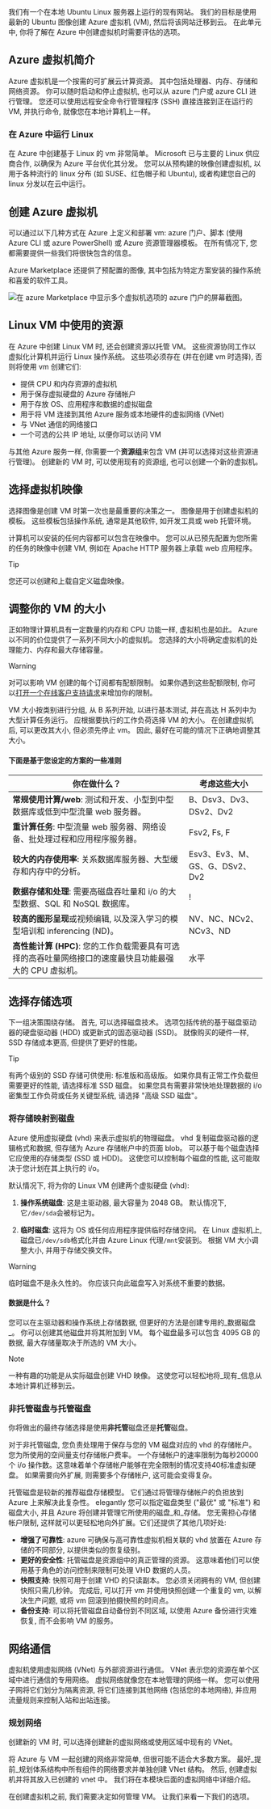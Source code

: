 我们有一个在本地 Ubuntu Linux 服务器上运行的现有网站。 我们的目标是使用最新的 Ubuntu 图像创建 Azure 虚拟机 (VM), 然后将该网站迁移到云。 在此单元中, 你将了解在 Azure 中创建虚拟机时需要评估的选项。

## <a name="introduction-to-azure-virtual-machines"></a>Azure 虚拟机简介

Azure 虚拟机是一个按需的可扩展云计算资源。 其中包括处理器、内存、存储和网络资源。 你可以随时启动和停止虚拟机, 也可以从 azure 门户或 azure CLI 进行管理。 您还可以使用远程安全命令行管理程序 (SSH) 直接连接到正在运行的 VM, 并执行命令, 就像您在本地计算机上一样。

### <a name="running-linux-in-azure"></a>在 Azure 中运行 Linux

在 Azure 中创建基于 Linux 的 vm 非常简单。 Microsoft 已与主要的 Linux 供应商合作, 以确保为 Azure 平台优化其分发。 您可以从预构建的映像创建虚拟机, 以用于各种流行的 linux 分布 (如 SUSE、红色帽子和 Ubuntu), 或者构建您自己的 linux 分发以在云中运行。

## <a name="creating-an-azure-vm"></a>创建 Azure 虚拟机

可以通过以下几种方式在 Azure 上定义和部署 vm: azure 门户、脚本 (使用 Azure CLI 或 azure PowerShell) 或 Azure 资源管理器模板。 在所有情况下, 您都需要提供一些我们将很快包含的信息。

Azure Marketplace 还提供了预配置的图像, 其中包括为特定方案安装的操作系统和喜爱的软件工具。

![在 azure Marketplace 中显示多个虚拟机选项的 azure 门户的屏幕截图。](../media/2-marketplace-vm-choices.png)

## <a name="resources-used-in-a-linux-vm"></a>Linux VM 中使用的资源

在 Azure 中创建 Linux VM 时, 还会创建资源以托管 VM。 这些资源协同工作以虚拟化计算机并运行 Linux 操作系统。 这些项必须存在 (并在创建 vm 时选择), 否则将使用 vm 创建它们:

- 提供 CPU 和内存资源的虚拟机
- 用于保存虚拟硬盘的 Azure 存储帐户
- 用于存放 OS、应用程序和数据的虚拟磁盘
- 用于将 VM 连接到其他 Azure 服务或本地硬件的虚拟网络 (VNet)
- 与 VNet 通信的网络接口
- 一个可选的公共 IP 地址, 以便你可以访问 VM

与其他 Azure 服务一样, 你需要一个**资源组**来包含 VM (并可以选择对这些资源进行管理)。 创建新的 VM 时, 可以使用现有的资源组, 也可以创建一个新的虚拟机。

## <a name="choose-the-vm-image"></a>选择虚拟机映像

选择图像是创建 VM 时第一次也是最重要的决策之一。 图像是用于创建虚拟机的模板。 这些模板包括操作系统, 通常是其他软件, 如开发工具或 web 托管环境。

计算机可以安装的任何内容都可以包含在映像中。 您可以从已预先配置为您所需的任务的映像中创建 VM, 例如在 Apache HTTP 服务器上承载 web 应用程序。

> [!TIP]
> 您还可以创建和上载自定义磁盘映像。

## <a name="sizing-your-vm"></a>调整你的 VM 的大小

正如物理计算机具有一定数量的内存和 CPU 功能一样, 虚拟机也是如此。 Azure 以不同的价位提供了一系列不同大小的虚拟机。 您选择的大小将确定虚拟机的处理能力、内存和最大存储容量。

> [!WARNING]
> 对可以影响 VM 创建的每个订阅都有配额限制。 如果你遇到这些配额限制, 你可以[打开一个在线客户支持请求](https://docs.microsoft.com/azure/azure-supportability/resource-manager-core-quotas-request)来增加你的限制。

VM 大小按类别进行分组, 从 B 系列开始, 以进行基本测试, 并在高达 H 系列中为大型计算任务运行。 应根据要执行的工作负荷选择 VM 的大小。 在创建虚拟机后, 可以更改其大小, 但必须先停止 vm。 因此, 最好在可能的情况下正确地调整其大小。

#### <a name="here-are-some-guidelines-based-on-the-scenario-you-are-targeting"></a>下面是基于您设定的方案的一些准则

| 你在做什么？ | 考虑这些大小
|-------|------------------|
| **常规使用计算/web**: 测试和开发、小型到中型数据库或低到中型流量 web 服务器。 | B、Dsv3、Dv3、DSv2、Dv2 |
| **重计算任务**: 中型流量 web 服务器、网络设备、批处理过程和应用程序服务器。 | Fsv2, Fs, F |
| **较大的内存使用率**: 关系数据库服务器、大型缓存和内存中的分析。 | Esv3、Ev3、M、GS、G、DSv2、Dv2 |
| **数据存储和处理**: 需要高磁盘吞吐量和 i/o 的大型数据、SQL 和 NoSQL 数据库。 | ! |
| **较高的图形呈现**或视频编辑, 以及深入学习的模型培训和 inferencing (ND)。 | NV、NC、NCv2、NCv3、ND |
| **高性能计算 (HPC)**: 您的工作负载需要具有可选择的高吞吐量网络接口的速度最快且功能最强大的 CPU 虚拟机。 | 水平 |

## <a name="choosing-storage-options"></a>选择存储选项

下一组决策围绕存储。 首先, 可以选择磁盘技术。 选项包括传统的基于磁盘驱动器的硬盘驱动器 (HDD) 或更新式的固态驱动器 (SSD)。 就像购买的硬件一样, SSD 存储成本更高, 但提供了更好的性能。

> [!TIP]
> 有两个级别的 SSD 存储可供使用: 标准版和高级版。 如果你具有正常工作负载但需要更好的性能, 请选择标准 SSD 磁盘。 如果您具有需要非常快地处理数据的 i/o 密集型工作负荷或任务关键型系统, 请选择 "高级 SSD 磁盘"。

### <a name="mapping-storage-to-disks"></a>将存储映射到磁盘

Azure 使用虚拟硬盘 (vhd) 来表示虚拟机的物理磁盘。 vhd 复制磁盘驱动器的逻辑格式和数据, 但存储为 Azure 存储帐户中的页面 blob。 可以基于每个磁盘选择它应使用的存储类型 (SSD 或 HDD)。 这使您可以控制每个磁盘的性能, 这可能取决于您计划在其上执行的 i/o。

默认情况下, 将为你的 Linux VM 创建两个虚拟硬盘 (vhd):

1. **操作系统磁盘**: 这是主驱动器, 最大容量为 2048 GB。 默认情况下, 它`/dev/sda`会被标记为。

1. **临时磁盘**: 这将为 OS 或任何应用程序提供临时存储空间。 在 Linux 虚拟机上, 磁盘已`/dev/sdb`格式化并由 Azure Linux 代理`/mnt`安装到。 根据 VM 大小调整大小, 并用于存储交换文件。

> [!WARNING]
> 临时磁盘不是永久性的。 你应该只向此磁盘写入对系统不重要的数据。

#### <a name="what-about-data"></a>数据是什么？

您可以在主驱动器和操作系统上存储数据, 但更好的方法是创建专用的_数据磁盘_。 你可以创建其他磁盘并将其附加到 VM。 每个磁盘最多可以包含 4095 GB 的数据, 最大存储量取决于所选的 VM 大小。

> [!NOTE]
> 一种有趣的功能是从实际磁盘创建 VHD 映像。 这使您可以轻松地将_现有_信息从本地计算机迁移到云。

### <a name="unmanaged-vs-managed-disks"></a>非托管磁盘与托管磁盘

你将做出的最终存储选择是使用**非托管**磁盘还是**托管**磁盘。

对于非托管磁盘, 您负责处理用于保存与您的 VM 磁盘对应的 vhd 的存储帐户。 您为所使用的空间量支付存储帐户费率。 一个存储帐户的速率限制为每秒20000个 i/o 操作数。这意味着单个存储帐户能够在完全限制的情况支持40标准虚拟硬盘。 如果需要向外扩展, 则需要多个存储帐户, 这可能会变得复杂。

托管磁盘是较新的推荐磁盘存储模型。 它们通过将管理存储帐户的负担放到 Azure 上来解决此复杂性。 elegantly 您可以指定磁盘类型 ("最优" 或 "标准") 和磁盘大小, 并且 Azure 将创建并管理它所使用的磁盘_和_存储。 您无需担心存储帐户限制, 这样就可以更轻松地向外扩展。它们还提供了其他几项好处:

- **增强了可靠性**: azure 可确保与高可靠性虚拟机相关联的 vhd 放置在 Azure 存储的不同部分, 以提供类似的恢复级别。
- **更好的安全性**: 托管磁盘是资源组中的真正管理的资源。 这意味着他们可以使用基于角色的访问控制来限制可处理 VHD 数据的人员。
- **快照支持**: 快照可用于创建 VHD 的只读副本。 您必须关闭拥有的 VM, 但创建快照只需几秒钟。 完成后, 可以打开 vm 并使用快照创建一个重复的 vm, 以解决生产问题, 或将 vm 回滚到拍摄快照的时间点。
- **备份支持**: 可以将托管磁盘自动备份到不同区域, 以使用 Azure 备份进行灾难恢复, 而不会影响 VM 的服务。

## <a name="network-communication"></a>网络通信

虚拟机使用虚拟网络 (VNet) 与外部资源进行通信。 VNet 表示您的资源在单个区域中进行通信的专用网络。 虚拟网络就像您在本地管理的网络一样。 您可以使用子网将它们划分为隔离资源, 将它们连接到其他网络 (包括您的本地网络), 并应用流量规则来控制入站和出站连接。

### <a name="planning-your-network"></a>规划网络

创建新的 VM 时, 可以选择创建新的虚拟网络或使用区域中现有的 VNet。

将 Azure 与 VM 一起创建的网络非常简单, 但很可能不适合大多数方案。 最好_提前_规划体系结构中所有组件的网络要求并单独创建 VNet 结构。 然后, 创建虚拟机并将其放入已创建的 vnet 中。 我们将在本模块后面的虚拟网络中详细介绍。

在创建虚拟机之前, 我们需要决定如何管理 VM。 让我们来看一下我们的选项。